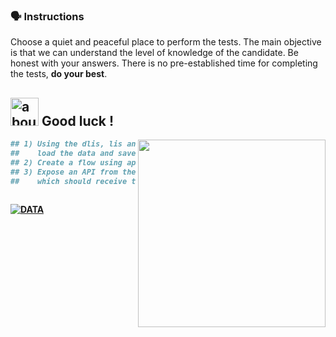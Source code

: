 ### :speaking_head: Instructions

<p align="left"> 
  Choose a quiet and peaceful place to perform the tests. The main objective is that we can understand the level of knowledge of the candidate. Be honest with your answers. There is no pre-established time for completing the tests, <strong>do your best</strong>.<br>
</p>
<b>

## <img width="45" alt="about" src="https://raw.github.com/elizarov/elizarov/master/about.png"> Good luck !

<img align="right" width="300" src="https://i2.wp.com/allhtaccess.info/wp-content/uploads/2018/03/programming.gif?fit=1281%2C716&ssl=1" />

```python
## 1) Using the dlis, lis and las files folder data 
##    load the data and save it in a parquet file.
## 2) Create a flow using apache Airflow tool
## 3) Expose an API from the flow created in test 2, 
##    which should receive the DLIS and LAS files and run the complete pipeline.
    
```
  
  
[![DATA](https://img.shields.io/badge/DATA%20-%23323330.svg?&style=for-the-badge&logo=repositório&logoColor=black&color=8000FF)](https://github.com/TomDatalab/DataEngTest/tree/main/data)
